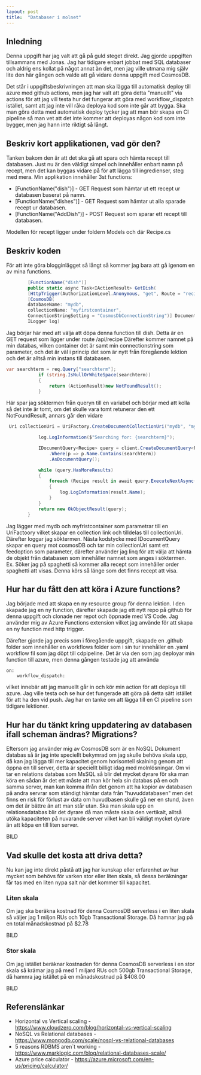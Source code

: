 ```yaml
---
layout: post
title:  "Databaser i molnet"
---
```


## Inledning

Denna uppgift har jag valt att gå på guld steget direkt. Jag gjorde uppgiften tillsammans med Jonas. Jag har tidigare enbart jobbat med SQL databaser och aldrig ens kollat på något annat än det, men jag ville utmana mig själv lite den här gången och valde att gå vidare denna uppgift med CosmosDB. 

Det står i uppgiftsbeskrivningen att man ska lägga till automatisk deploy till azure med github actions, men jag har valt att göra detta "manuellt" via actions för att jag vill testa hur det fungerar att göra med workflow_dispatch istället, samt att jag inte vill råka deploya kod som inte går att bygga. Ska man göra detta med automatisk deploy tycker jag att man bör skapa en CI pipeline så man vet att det inte kommer att deployas någon kod som inte bygger, men jag hann inte riktigt så långt. 

## Beskriv kort applikationen, vad gör den?

Tanken bakom den är att det ska gå att spara och hämta recept till databasen. Just nu är den väldigt simpel och innehåller enbart namn på recept, men det kan byggas vidare på för att lägga till ingredienser, steg med mera.
Min applikation innehåller 3st functions:

* [FunctionName("dish")] - GET Request som hämtar ut ett recept ur databasen baserat på namn.
* [FunctionName("dishes")] - GET Request som hämtar ut alla sparade recept ur databasen.
* [FunctionName("AddDish")] - POST Request som sparar ett recept till databasen. 

Modellen för recept ligger under foldern Models och där Recipe.cs

## Beskriv koden

För att inte göra blogginlägget så långt så kommer jag bara att gå igenom en av mina functions.

```csharp
        [FunctionName("dish")] 
        public static async Task<IActionResult> GetDish(
        [HttpTrigger(AuthorizationLevel.Anonymous, "get", Route = "recipe")] HttpRequest req,
        [CosmosDB(
        databaseName: "mydb",
        collectionName: "myfirstcontainer",
        ConnectionStringSetting = "CosmosDbConnectionString")] DocumentClient client,
        ILogger log)
```
Jag börjar här med att välja att döpa denna function till dish. Detta är en GET request som ligger under route /api/recipe
Därefter kommer namnet på min databas, vilken container det är samt min connectionstring som parameter, och det är väl i princip det som är nytt från föregående lektion och det är alltså min instans till databasen. 

```csharp
var searchterm = req.Query["searchterm"];
            if (string.IsNullOrWhiteSpace(searchterm))
            {
                return (ActionResult)new NotFoundResult();
            }
```

Här spar jag söktermen från queryn till en variabel och börjar med att kolla så det inte är tomt, om det skulle vara tomt retunerar den ett NotFoundResult, annars går den vidare

```csharp
 Uri collectionUri = UriFactory.CreateDocumentCollectionUri("mydb", "myfirstcontainer");

            log.LogInformation($"Searching for: {searchterm}");

            IDocumentQuery<Recipe> query = client.CreateDocumentQuery<Recipe>(collectionUri, new FeedOptions { EnableCrossPartitionQuery = true })
                .Where(p => p.Name.Contains(searchterm))
                .AsDocumentQuery();

            while (query.HasMoreResults)
            {
                foreach (Recipe result in await query.ExecuteNextAsync())
                {
                    log.LogInformation(result.Name);
                }
            }
            return new OkObjectResult(query);
        }
```

Jag lägger med mydb och myfristcontainer som parametrar till en UriFactoory vilket skapar en collection link och tilldelas till collectionUri. Därefter loggar jag söktermen.
Nästa kodstycke med IDocumentQuery skapar en query mot cosmosDB och tar min collectionUri samt ett feedoption som parameter, därefter använder jag linq för att välja att hämta de objekt från databasen som innehåller namnet som anges i söktermen. Ex.
Söker jag på spaghetti så kommer alla recept som innehåller order spaghetti att visas. Denna körs så länge som det finns recept att visa.


## Hur har du fått den att köra i Azure functions?

Jag började med att skapa en ny resource group för denna lektion. I den skapade jag en ny function, därefter skapade jag ett nytt repo på github för denna uppgift och clonade ner repot och öppnade med VS Code. 
Jag använder mig av Azure Functions extension vilket jag använde för att skapa en ny function med http trigger. 

Därefter gjorde jag precis som i föregående uppgift, skapade en .github folder som innehåller en workflows folder som i sin tur innehåller en .yaml workflow fil som jag döpt till cdpipeline. 
Det är via den som jag deployar min function till azure, men denna gången testade jag att använda 
```
on: 
    workflow_dispatch:
```
vilket innebär att jag manuellt går in och kör min action för att deploya till azure. Jag ville testa och se hur det fungerade att göra på detta sätt istället för att ha den vid push. 
Jag har en tanke om att lägga till en CI pipeline som tidigare lektioner. 

## Hur har du tänkt kring uppdatering av databasen ifall scheman ändras? Migrations?

Eftersom jag använder mig av CosmosDB som är en NoSQL Dokument databas så är jag inte speciellt bekymrad om jag skulle behöva skala upp, då kan jag lägga till mer kapacitet genom horisontell skalning genom att öppna en till server, detta är speciellt billigt idag med molnlösningar. 
Om vi tar en relations databas som MsSQL så blir det mycket dyrare för ska man köra en sådan är det ett måste att man kör hela sin databas på en och samma server, man kan komma ifrån det genom att ha kopior av databasen på andra servrar som ständigt hämtar data från "huvuddatabasen" men det finns en risk för förlust av data om huvudbasen skulle gå ner en stund, även om det är bättre än att man står utan. Ska man skala upp en relationsdatabas blir det dyrare då man måste skala den vertikalt, alltså utöka kapaciteten på nuvarande server vilket kan bli väldigt mycket dyrare än att köpa en till liten server. 

BILD

## Vad skulle det kosta att driva detta?

Nu kan jag inte direkt påstå att jag har kunskap eller erfarenhet av hur mycket som behövs för varken stor eller liten skala, så dessa beräkningar får tas med en liten nypa salt när det kommer till kapacitet. 

### Liten skala

Om jag ska beräkna kostnad för denna CosmosDB serverless i en liten skala så väljer jag 1 miljon RUs och 10gb Transactional Storage. Då hamnar jag på en total månadskostnad på $2.78

BILD

### Stor skala

Om jag istället beräknar kostnaden för denna CosmosDB serverless i en stor skala så krämar jag på med 1 miljard RUs och 500gb Transactional Storage, då hamnra jag istället på en månadskostnad på $408.00

BILD

## Referenslänkar

* Horizontal vs Vertical scaling - https://www.cloudzero.com/blog/horizontal-vs-vertical-scaling
* NoSQL vs Relational databases - https://www.mongodb.com/scale/nosql-vs-relational-databases
* 5 reasons RDBMS aren´t working - https://www.marklogic.com/blog/relational-databases-scale/
* Azure price calculator - https://azure.microsoft.com/en-us/pricing/calculator/
